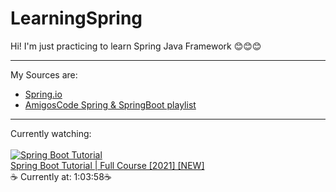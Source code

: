 # LearningSpring

Hi! I'm just practicing to learn Spring Java Framework 😊😊😊

---

My Sources are:

- [Spring.io](https://spring.io/)
- [AmigosCode Spring & SpringBoot playlist](https://www.youtube.com/playlist?list=PLwvrYc43l1MzeA2bBYQhCWr2gvWLs9A7S)

---

Currently watching:
<br/>
<br/>
[![Spring Boot Tutorial](https://i.ytimg.com/vi/9SGDpanrc8U/mqdefault.jpg)](https://www.youtube.com/watch?v=9SGDpanrc8U&list=PLwvrYc43l1MzeA2bBYQhCWr2gvWLs9A7S&index=2&t=64s)
<br/>
[Spring Boot Tutorial | Full Course [2021] [NEW]](https://www.youtube.com/watch?v=9SGDpanrc8U&list=PLwvrYc43l1MzeA2bBYQhCWr2gvWLs9A7S&index=2&t=64s)
<br/>
☕ Currently at: 1:03:58☕
